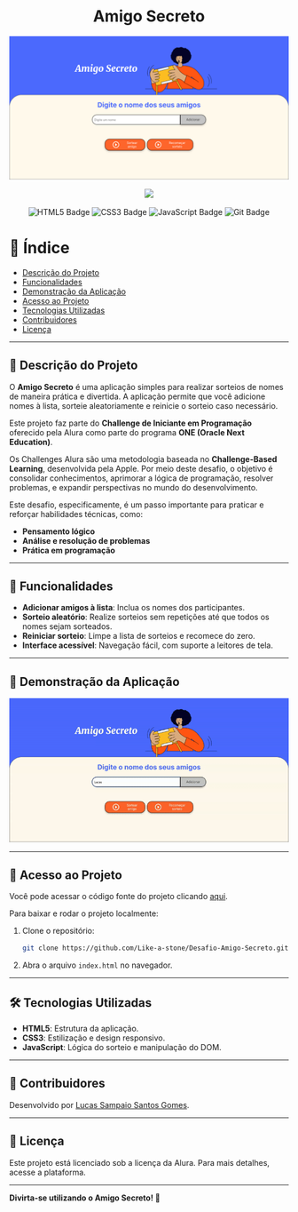 <h1 align="center"> Amigo Secreto </h1>

<p align="center">
  <img src="assets/ladingpage.png" alt="Logo do Projeto Amigo Secreto" width="1000">
</p>

<p align="center">
  <img loading="lazy" src="http://img.shields.io/static/v1?label=STATUS&message=FINALIZADO&color=GREEN&style=for-the-badge"/>
</p>

<p align="center">
  <img src="https://img.shields.io/badge/HTML5-%23E34F26.svg?style=for-the-badge&logo=html5&logoColor=white" alt="HTML5 Badge"/>
  <img src="https://img.shields.io/badge/CSS3-%231572B6.svg?style=for-the-badge&logo=css3&logoColor=white" alt="CSS3 Badge"/>
  <img src="https://img.shields.io/badge/JavaScript-%23F7DF1E.svg?style=for-the-badge&logo=javascript&logoColor=black" alt="JavaScript Badge"/>
  <img src="https://img.shields.io/badge/Git-%23F05033.svg?style=for-the-badge&logo=git&logoColor=white" alt="Git Badge"/>
</p>


# 📜 Índice 

- [Descrição do Projeto](#descrição-do-projeto)
- [Funcionalidades](#funcionalidades)
- [Demonstração da Aplicação](#demonstração-da-aplicação)
- [Acesso ao Projeto](#acesso-ao-projeto)
- [Tecnologias Utilizadas](#tecnologias-utilizadas)
- [Contribuidores](#contribuidores)
- [Licença](#licença)

---

## 📖 Descrição do Projeto

O **Amigo Secreto** é uma aplicação simples para realizar sorteios de nomes de maneira prática e divertida. A aplicação permite que você adicione nomes à lista, sorteie aleatoriamente e reinicie o sorteio caso necessário.

Este projeto faz parte do **Challenge de Iniciante em Programação** oferecido pela Alura como parte do programa **ONE (Oracle Next Education)**.  

Os Challenges Alura são uma metodologia baseada no **Challenge-Based Learning**, desenvolvida pela Apple. Por meio deste desafio, o objetivo é consolidar conhecimentos, aprimorar a lógica de programação, resolver problemas, e expandir perspectivas no mundo do desenvolvimento.  

Este desafio, especificamente, é um passo importante para praticar e reforçar habilidades técnicas, como:
- **Pensamento lógico**
- **Análise e resolução de problemas**
- **Prática em programação**

---

## 🔨 Funcionalidades

- **Adicionar amigos à lista**: Inclua os nomes dos participantes.
- **Sorteio aleatório**: Realize sorteios sem repetições até que todos os nomes sejam sorteados.
- **Reiniciar sorteio**: Limpe a lista de sorteios e recomece do zero.
- **Interface acessível**: Navegação fácil, com suporte a leitores de tela.

---

## 🎥 Demonstração da Aplicação

<p align="center">
  <img src="assets/demo.gif" alt="Demonstração do Projeto Amigo Secreto" width="600">
</p>

---

## 📁 Acesso ao Projeto

Você pode acessar o código fonte do projeto clicando [aqui](https://github.com/Like-a-stone/Oracle-G8---ONE/tree/main/1%20-%20Iniciante%20em%20Programa%C3%A7%C3%A3o%20G8%20-%20ONE/4%20-%20Desafio-Amigo-Secreto).

Para baixar e rodar o projeto localmente:
1. Clone o repositório:
   ```bash
   git clone https://github.com/Like-a-stone/Desafio-Amigo-Secreto.git
   ```
2. Abra o arquivo `index.html` no navegador.

---

## 🛠️ Tecnologias Utilizadas

- **HTML5**: Estrutura da aplicação.
- **CSS3**: Estilização e design responsivo.
- **JavaScript**: Lógica do sorteio e manipulação do DOM.

---

## 🤝 Contribuidores

Desenvolvido por [Lucas Sampaio Santos Gomes](https://github.com/Like-a-stone).

---

## 📜 Licença

Este projeto está licenciado sob a licença da Alura. Para mais detalhes, acesse a plataforma.

---

**Divirta-se utilizando o Amigo Secreto! 🎉**
